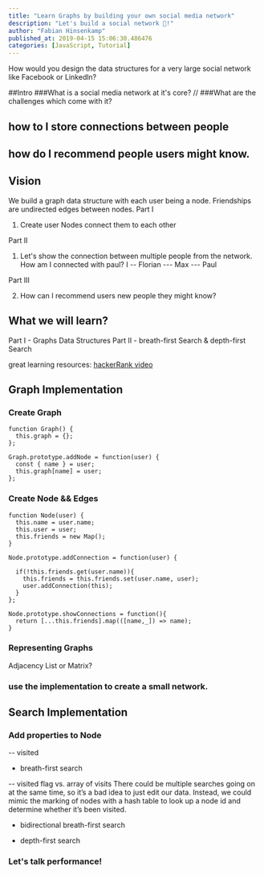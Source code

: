 ```yaml
---
title: "Learn Graphs by building your own social media network"
description: "Let's build a social network 💪!"
author: "Fabian Hinsenkamp"
published_at: 2019-04-15 15:06:30.486476
categories: [JavaScript, Tutorial]
---
```


How would you design the data structures for a very large social network like Facebook or Linkedln?

##Intro
###What is a social media network at it's core?
//
###What are the challenges which come with it?

## how to I store connections between people

## how do I recommend people users might know.

## Vision

We build a graph data structure with each user being a node. Friendships are undirected edges between nodes.
Part I

1. Create user Nodes connect them to each other

Part II

1. Let's show the connection between multiple people from the network. How am I connected with paul?
   I -- Florian --- Max --- Paul

Part III

2. How can I recommend users new people they might know?

## What we will learn?

Part I - Graphs Data Structures
Part II - breath-first Search & depth-first Search

great learning resources:
[hackerRank video](https://www.youtube.com/watch?v=zaBhtODEL0w)

## Graph Implementation

### Create Graph

```
function Graph() {
  this.graph = {};
};

Graph.prototype.addNode = function(user) {
  const { name } = user;
  this.graph[name] = user;
};
```

### Create Node && Edges

```
function Node(user) {
  this.name = user.name;
  this.user = user;
  this.friends = new Map();
}

Node.prototype.addConnection = function(user) {

  if(!this.friends.get(user.name)){
    this.friends = this.friends.set(user.name, user);
    user.addConnection(this);
  }
};

Node.prototype.showConnections = function(){
  return [...this.friends].map(([name,_]) => name);
}
```

### Representing Graphs

Adjacency List or Matrix?

### use the implementation to create a small network.

## Search Implementation

### Add properties to Node

-- visited

- breath-first search

-- visited flag vs. array of visits
There could be multiple searches going on at the same time, so it’s a bad idea to just edit our data.
Instead, we could mimic the marking of nodes with a hash table to look up a node id and determine whether it’s been visited.

- bidirectional breath-first search

* depth-first search

### Let's talk performance!

